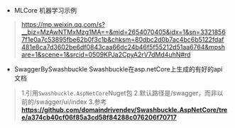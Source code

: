 ﻿* MLCore 机器学习示例
> https://mp.weixin.qq.com/s?__biz=MzAwNTMxMzg1MA==&mid=2654070405&idx=1&sn=33218567f1e0a7c53895fbe62b0f3c1b&chksm=80dbc2d0b7ac4bc6b5122fdaf481e8ca7d3602be6df0843caa66dc24b46f5f55212d51aa6764&mpshare=1&scene=1&srcid=0509KPJa2CpyA2rV7dMd4uhN#rd

* SwaggerBySwashbuckle Swashbuckle在asp.netCore上生成的有好的api文档
> 1.引用`Swashbuckle.AspNetCore`Nuget包
	2.默认路径是/swagger，而非以前的/swagger/ui/index
	3.参考**https://github.com/domaindrivendev/Swashbuckle.AspNetCore/tree/a374cb40cf06f85a3cd58f84288c076206f70717**
